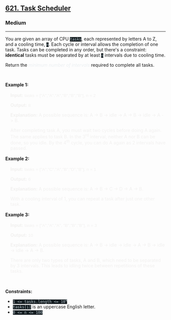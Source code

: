 <h2><a href="https://leetcode.com/problems/task-scheduler/">621. Task Scheduler</a></h2><h3>Medium</h3><hr><div style="border-color: rgb(91, 119, 134) !important;"><p style="border-color: rgb(91, 119, 134) !important;">You are given an array of CPU <code style="background-color: rgb(20, 28, 32) !important; color: rgb(183, 198, 205) !important; border-color: rgb(83, 109, 121) !important;">tasks</code>, each represented by letters&nbsp;A&nbsp;to Z, and a cooling time, <code style="background-color: rgb(20, 28, 32) !important; color: rgb(183, 198, 205) !important; border-color: rgb(83, 109, 121) !important;">n</code>. Each cycle or interval allows the completion of one task. Tasks can be completed in any order, but there's a constraint: <strong style="border-color: rgb(91, 119, 134) !important;">identical</strong> tasks must be separated by at least <code style="background-color: rgb(20, 28, 32) !important; color: rgb(183, 198, 205) !important; border-color: rgb(83, 109, 121) !important;">n</code> intervals due to cooling time.</p>

<p style="border-color: rgb(91, 119, 134) !important;">​Return the <em style="color: rgb(234, 238, 241) !important; border-color: rgb(91, 119, 134) !important;">minimum number of intervals</em> required to complete all tasks.</p>

<p style="border-color: rgb(91, 119, 134) !important;">&nbsp;</p>
<p style="border-color: rgb(91, 119, 134) !important;"><strong class="example" style="border-color: rgb(91, 119, 134) !important;">Example 1:</strong></p>

<div class="example-block" style="border-color: rgba(140, 122, 115, 0.08) !important; border-left-width: 2px; color: rgba(232, 229, 227, 0.55) !important; font-size: 0.875rem; margin-bottom: 1rem; margin-top: 1rem; overflow: visible; padding-left: 1rem;">
<p style="border-color: rgba(140, 122, 115, 0.55) !important;"><strong style="border-color: rgba(140, 122, 115, 0.55) !important;">Input:</strong> <span class="example-io" style="font-family: Menlo, sans-serif; font-size: 0.85rem; border-color: rgba(140, 122, 115, 0.55) !important;">tasks = ["A","A","A","B","B","B"], n = 2</span></p>

<p style="border-color: rgba(140, 122, 115, 0.55) !important;"><strong style="border-color: rgba(140, 122, 115, 0.55) !important;">Output:</strong> <span class="example-io" style="font-family: Menlo, sans-serif; font-size: 0.85rem; border-color: rgba(140, 122, 115, 0.55) !important;">8</span></p>

<p style="border-color: rgba(140, 122, 115, 0.55) !important;"><strong style="border-color: rgba(140, 122, 115, 0.55) !important;">Explanation:</strong> A possible sequence is: A -&gt; B -&gt; idle -&gt; A -&gt; B -&gt; idle -&gt; A -&gt; B.</p>

<p style="border-color: rgba(140, 122, 115, 0.55) !important;">After completing task A, you must wait two cycles before doing A again. The same applies to task B. In the 3<sup style="border-color: rgba(140, 122, 115, 0.55) !important;">rd</sup> interval, neither A nor B can be done, so you idle. By the 4<sup style="border-color: rgba(140, 122, 115, 0.55) !important;">th</sup> cycle, you can do A again as 2 intervals have passed.</p>
</div>

<p style="border-color: rgb(91, 119, 134) !important;"><strong class="example" style="border-color: rgb(91, 119, 134) !important;">Example 2:</strong></p>

<div class="example-block" style="border-color: rgba(140, 122, 115, 0.08) !important; border-left-width: 2px; color: rgba(232, 229, 227, 0.55) !important; font-size: 0.875rem; margin-bottom: 1rem; margin-top: 1rem; overflow: visible; padding-left: 1rem;">
<p style="border-color: rgba(140, 122, 115, 0.55) !important;"><strong style="border-color: rgba(140, 122, 115, 0.55) !important;">Input:</strong> <span class="example-io" style="font-family: Menlo, sans-serif; font-size: 0.85rem; border-color: rgba(140, 122, 115, 0.55) !important;">tasks = ["A","C","A","B","D","B"], n = 1</span></p>

<p style="border-color: rgba(140, 122, 115, 0.55) !important;"><strong style="border-color: rgba(140, 122, 115, 0.55) !important;">Output:</strong> <span class="example-io" style="font-family: Menlo, sans-serif; font-size: 0.85rem; border-color: rgba(140, 122, 115, 0.55) !important;">6</span></p>

<p style="border-color: rgba(140, 122, 115, 0.55) !important;"><strong style="border-color: rgba(140, 122, 115, 0.55) !important;">Explanation:</strong> A possible sequence is: A -&gt; B -&gt; C -&gt; D -&gt; A -&gt; B.</p>

<p style="border-color: rgba(140, 122, 115, 0.55) !important;">With a cooling interval of 1, you can repeat a task after just one other task.</p>
</div>

<p style="border-color: rgb(91, 119, 134) !important;"><strong class="example" style="border-color: rgb(91, 119, 134) !important;">Example 3:</strong></p>

<div class="example-block" style="border-color: rgba(140, 122, 115, 0.08) !important; border-left-width: 2px; color: rgba(232, 229, 227, 0.55) !important; font-size: 0.875rem; margin-bottom: 1rem; margin-top: 1rem; overflow: visible; padding-left: 1rem;">
<p style="border-color: rgba(140, 122, 115, 0.55) !important;"><strong style="border-color: rgba(140, 122, 115, 0.55) !important;">Input:</strong> <span class="example-io" style="font-family: Menlo, sans-serif; font-size: 0.85rem; border-color: rgba(140, 122, 115, 0.55) !important;">tasks = ["A","A","A", "B","B","B"], n = 3</span></p>

<p style="border-color: rgba(140, 122, 115, 0.55) !important;"><strong style="border-color: rgba(140, 122, 115, 0.55) !important;">Output:</strong> <span class="example-io" style="font-family: Menlo, sans-serif; font-size: 0.85rem; border-color: rgba(140, 122, 115, 0.55) !important;">10</span></p>

<p style="border-color: rgba(140, 122, 115, 0.55) !important;"><strong style="border-color: rgba(140, 122, 115, 0.55) !important;">Explanation:</strong> A possible sequence is: A -&gt; B -&gt; idle -&gt; idle -&gt; A -&gt; B -&gt; idle -&gt; idle -&gt; A -&gt; B.</p>

<p style="border-color: rgba(140, 122, 115, 0.55) !important;">There are only two types of tasks, A and B, which need to be separated by 3 intervals. This leads to idling twice between repetitions of these tasks.</p>
</div>

<p style="border-color: rgb(91, 119, 134) !important;">&nbsp;</p>
<p style="border-color: rgb(91, 119, 134) !important;"><strong style="border-color: rgb(91, 119, 134) !important;">Constraints:</strong></p>

<ul style="border-color: rgb(91, 119, 134) !important;">
	<li style="border-color: rgb(91, 119, 134) !important;"><code style="background-color: rgb(20, 28, 32) !important; color: rgb(183, 198, 205) !important; border-color: rgb(83, 109, 121) !important;">1 &lt;= tasks.length &lt;= 10<sup style="border-color: rgb(83, 109, 121) !important;">4</sup></code></li>
	<li style="border-color: rgb(91, 119, 134) !important;"><code style="background-color: rgb(20, 28, 32) !important; color: rgb(183, 198, 205) !important; border-color: rgb(83, 109, 121) !important;">tasks[i]</code> is an uppercase English letter.</li>
	<li style="border-color: rgb(91, 119, 134) !important;"><code style="background-color: rgb(20, 28, 32) !important; color: rgb(183, 198, 205) !important; border-color: rgb(83, 109, 121) !important;">0 &lt;= n &lt;= 100</code></li>
</ul>
</div>